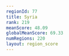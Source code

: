 ```yaml
---
regionId: 77
title: Syria
rank: 219
meanScore: 48.09
globalMeanScore: 69.33
numRegions: 220
layout: region_score
---
```

